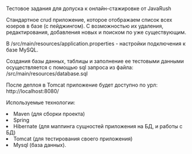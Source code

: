 Тестовое задания для допуска к онлайн-стажировке от JavaRush

Cтандартное crud приложение, которое отображаем список всех юзеров в базе (с пейджингом). 
С возможностью их удаления, редактирования, добавления новых и поиском по уже существующим.

В /src/main/resources/application.properties - настройки подключения к базе MySQL.

Создания базы данных, таблицы и заполнение ее тестовыми данными осуществляется 
с помощью sql запроса из файла: /src/main/resources/database.sql

После деплоя в Tomcat приложение будет доступно по урл: http://localhost:8080/

Используемые технологии:
<il>
<li>Maven (для сборки проекта)
<li>Spring
<li>Hibernate (для маппинга сущностей приложения на БД, и работы с БД)
<li>Tomcat (для тестирования своего приложения)
<li>Mysql (база данных).
</il>